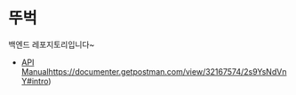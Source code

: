 # 뚜벅

백엔드 레포지토리입니다~

- [API Manual](https://documenter.getpostman.com/view/32167574/2s9YsNdVnY#intro)https://documenter.getpostman.com/view/32167574/2s9YsNdVnY#intro)
